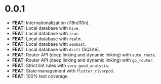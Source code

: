 # 0.0.1

- **FEAT**: Internationalization (i18n/l10n).
- **FEAT**: Local database with `hive`.
- **FEAT**: Local database with `isar`.
- **FEAT**: Local database with `realm`.
- **FEAT**: Local database with `sembast`.
- **FEAT**: Local database with `drift` (SQLite).
- **FEAT**: Router API (deep linking and dynamic linking) with `auto_route`.
- **FEAT**: Router API (deep linking and dynamic linking) with `go_router`.
- **FEAT**: Strict lint rules with `very_good_analysis`.
- **FEAT**: State management with `flutter_riverpod`.
- **FEAT**: 100% test coverage.
